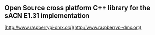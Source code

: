 ## Open Source cross platform C++ library for the sACN E1.31 implementation ##

[http://www.raspberrypi-dmx.org](http://www.raspberrypi-dmx.org)


